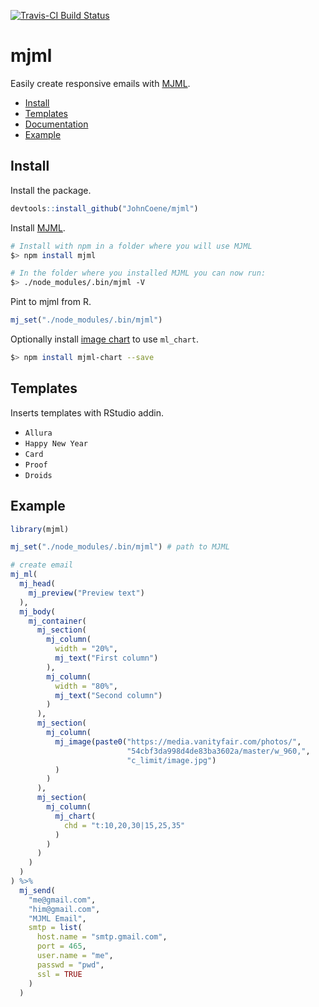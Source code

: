 [![Travis-CI Build Status](https://travis-ci.org/JohnCoene/mjml.svg?branch=master)](https://travis-ci.org/JohnCoene/mjml)

# mjml

Easily create responsive emails with [MJML](https://mjml.io/).

* [Install](#install)
* [Templates](#templates)
* [Documentation](http://john-coene.com/mjml)
* [Example](#example)

## Install

Install the package.

``` r
devtools::install_github("JohnCoene/mjml")
```

Install [MJML](https://mjml.io/).

```bash
# Install with npm in a folder where you will use MJML
$> npm install mjml

# In the folder where you installed MJML you can now run:
$> ./node_modules/.bin/mjml -V
```

Pint to mjml from R.

```R
mj_set("./node_modules/.bin/mjml")
```

Optionally install [image chart](https://github.com/image-charts/mjml-chart) to use `ml_chart`.

```bash
$> npm install mjml-chart --save
```

## Templates

Inserts templates with RStudio addin.

* `Allura`
* `Happy New Year`
* `Card`
* `Proof`
* `Droids`

## Example

```r
library(mjml)

mj_set("./node_modules/.bin/mjml") # path to MJML

# create email
mj_ml(
  mj_head(
    mj_preview("Preview text")
  ),
  mj_body(
    mj_container(
      mj_section(
        mj_column(
          width = "20%",
          mj_text("First column")
        ),
        mj_column(
          width = "80%",
          mj_text("Second column")
        )
      ),
      mj_section(
        mj_column(
          mj_image(paste0("https://media.vanityfair.com/photos/",
                          "54cbf3da998d4de83ba3602a/master/w_960,",
                          "c_limit/image.jpg")
          )
        )
      ),
      mj_section(
        mj_column(
          mj_chart(
            chd = "t:10,20,30|15,25,35"
          )
        )
      )
    )
  )
) %>% 
  mj_send(
    "me@gmail.com", 
    "him@gmail.com",
    "MJML Email",
    smtp = list(
      host.name = "smtp.gmail.com", 
      port = 465, 
      user.name = "me", 
      passwd = "pwd", 
      ssl = TRUE
    )
  )
```
